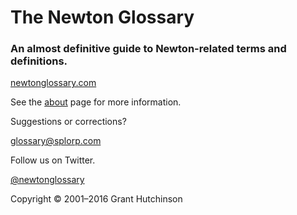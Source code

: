 
# The Newton Glossary

### An almost definitive guide to Newton-related terms and definitions.

[newtonglossary.com](http://newtonglossary.com/)

See the [about](http://glossary.splorp.me/about) page for more information.

Suggestions or corrections?

[glossary@splorp.com](mailto:glossary@splorp.com)

Follow us on Twitter.

[@newtonglossary](http://twitter.com/newtonglossary)

Copyright © 2001–2016 Grant Hutchinson
